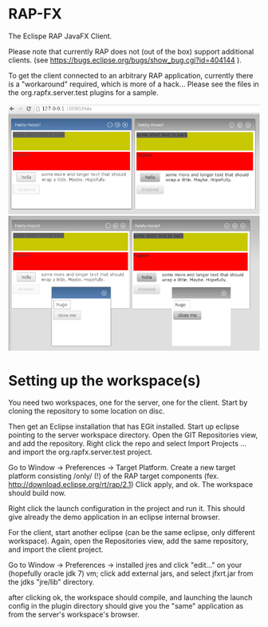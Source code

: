 RAP-FX
======

The Eclispe RAP JavaFX Client.

Please note that currently RAP does not (out of the box) support additional clients.
(see https://bugs.eclipse.org/bugs/show_bug.cgi?id=404144 ).

To get the client connected to an arbitrary RAP application, currently there is a
"workaround" required, which is more of a hack... Please see the files in the
org.rapfx.server.test plugins for a sample.

![Guess which one is in RAP-FX :)](/misc/rapfx.png)
![Another try?](/misc/rapfx2.png)

Setting up the workspace(s)
===========================

You need two workspaces, one for the server, one for the client. Start by cloning
the repository to some location on disc.

Then get an Eclipse installation that has EGit installed. Start up eclipse pointing
to the server workspace directory. Open the GIT Repositories view, and add the repository.
Right click the repo and select Import Projects ... and import the org.rapfx.server.test
project.

Go to Window -> Preferences -> Target Platform. Create a new target platform consisting
/only/ (!) of the RAP target components (fex. http://download.eclipse.org/rt/rap/2.1)
Click apply, and ok. The workspace should build now.

Right click the launch configuration in the project and run it. This should give already
the demo application in an eclipse internal browser.

For the client, start another eclipse (can be the same eclipse, only different workspace).
Again, open the Repositories view, add the same repository, and import the client project.

Go to Window -> Preferences -> installed jres and click "edit..." on your (hopefully oracle
jdk 7) vm; click add external jars, and select jfxrt.jar from the jdks "jre/lib" directory.

after clicking ok, the workspace should compile, and launching the launch config in the
plugin directory should give you the "same" application as from the server's workspace's
browser.

